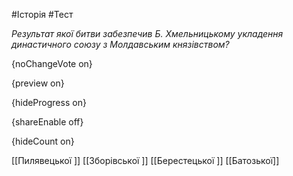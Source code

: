 #Історія #Тест

*Результат якої битви забезпечив Б. Хмельницькому укладення династичного союзу з Молдавським князівством?*

{noChangeVote on}

{preview on}

{hideProgress on}

{shareEnable off}

{hideCount on}

[[Пилявецької ]]
[[Зборівської ]]
[[Берестецької ]]
[[Батозької]]
